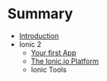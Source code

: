 # Summary

* [Introduction](README.md)
* Ionic 2
   * [Your first App](project_setup.md)
   * [The Ionic.io Platform](ionic_platform.md)
   * Ionic Tools


